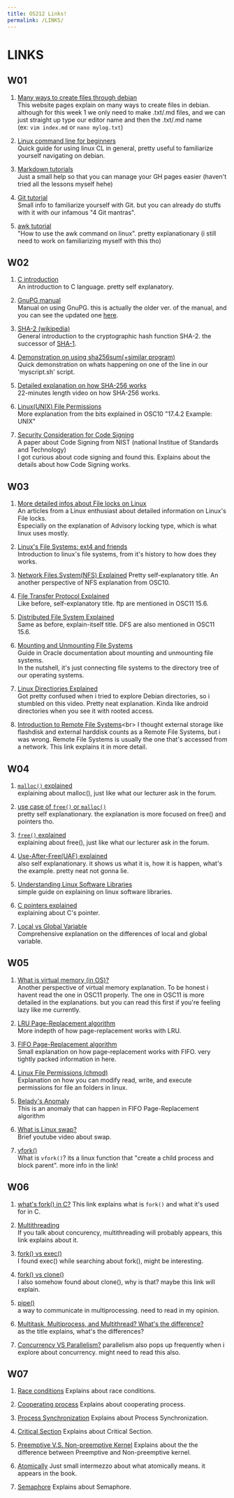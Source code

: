 ```yaml
---
title: OS212 Links!
permalink: /LINKS/
---
```


# LINKS
## W01
1. [Many ways to create files through debian](https://vitux.com/quickly-create-a-text-file-through-the-debian-terminal/)<br>
This website pages explain on many ways to create files in debian.<br> although for this week 1 we only need to make .txt/.md files, and we can just straight up type our editor name and then the .txt/.md name <br>(ex: `vim index.md` or `nano mylog.txt`)

2. [Linux command line for beginners](https://ubuntu.com/tutorials/command-line-for-beginners#1-overview)<br>
Quick guide for using linux CL in general, pretty useful to familiarize yourself navigating on debian.

3. [Markdown tutorials](https://www.markdowntutorial.com/)<br>
Just a small help so that you can manage your GH pages easier (haven't tried all the lessons myself hehe)

4. [Git tutorial](https://www.w3schools.com/git/default.asp)<br>
Small info to familiarize yourself with Git. but you can already do stuffs with it with our infamous "4 Git mantras".

5. [awk tutorial](https://www.howtogeek.com/562941/how-to-use-the-awk-command-on-linux/)<br>
"How to use the awk command on linux". pretty explanationary (i still need to work on familiarizing myself with this tho)

## W02
1. [C introduction](https://www.geeksforgeeks.org/c-language-set-1-introduction/)<br>
An introduction to C language. pretty self explanatory.<br>

2. [GnuPG manual](https://www.gnupg.org/gph/en/manual/book1.html)<br>
Manual on using GnuPG. this is actually the older ver. of the manual, and you can see the updated one [here](https://www.gnupg.org/documentation/manuals/gnupg/). <br>

3. [SHA-2 (wikipedia)](https://en.wikipedia.org/wiki/SHA-2)<br>
General introduction to the cryptographic hash function SHA-2. the successor of [SHA-1](https://en.wikipedia.org/wiki/SHA-1).<br>

4. [Demonstration on using sha256sum(+similar program)](https://www.youtube.com/watch?v=t3uhBcN-dBQ)<br>
Quick demonstration on whats happening on one of the line in  our 'myscript.sh' script.<br>

5. [Detailed explanation on how SHA-256 works](https://www.youtube.com/watch?v=f9EbD6iY9zI)<br>
22-minutes length video on how SHA-256 works.

6. [Linux(UNIX) File Permissions](https://www.liquidweb.com/kb/how-do-i-set-up-setuid-setgid-and-sticky-bits-on-linux/)<br>
More explanation from the bits explained in OSC10 "17.4.2 Example: UNIX"<br>

7. [Security Consideration for Code Signing](https://csrc.nist.gov/CSRC/media/Publications/white-paper/2018/01/26/security-considerations-for-code-signing/final/documents/security-considerations-for-code-signing.pdf)<br>
A paper about Code Signing from NIST (national Institue of Standards and Technology)<br>
I got curious about code signing and found this. Explains about the details about how Code Signing works.<br>

## W03
1. [More detailed infos about File locks on Linux](https://gavv.github.io/articles/file-locks/)<br>
An articles from a Linux enthusiast about detailed information on Linux's File locks.<br>
Especially on the explanation of Advisory locking type, which is what linux uses mostly.<br>

2. [Linux's File Systems: ext4 and friends](https://opensource.com/article/18/4/ext4-filesystem)<br>
Introduction to linux's file systems, from it's history to how does they works.<br>

3. [Network Files System(NFS) Explained](https://web.mit.edu/rhel-doc/5/RHEL-5-manual/Deployment_Guide-en-US/ch-nfs.html)
Pretty self-explanatory title. An another perspective of NFS explanation from OSC10.<br>

4. [File Transfer Protocol Explained](https://www.geeksforgeeks.org/file-transfer-protocol-ftp/)<br>
Like before, self-explanatory title. ftp are mentioned in OSC11 15.6.<br>

5. [Distributed File System Explained](https://www.geeksforgeeks.org/what-is-dfsdistributed-file-system/)<br>
Same as before, explain-itself title. DFS are also mentioned in OSC11 15.6.<br>

6. [Mounting and Unmounting File Systems](https://docs.oracle.com/cd/E19455-01/805-7228/6j6q7ueup/index.html)<br>
Guide in Oracle documentation about mounting and unmounting file systems.<br>
In the nutshell, it's just connecting file systems to the directory tree of our operating systems.<br>

7. [Linux Directiories Explained](https://www.youtube.com/watch?v=42iQKuQodW4)<br>
Got pretty confused when i tried to explore Debian directories, so i stumbled on this video. Pretty neat explanation. Kinda like android directories when you see it with rooted access.<br>

8. [Introduction to Remote File Systems](https://docs.microsoft.com/en-us/windows-hardware/drivers/ifs/introduction-to-remote-file-systems#:~:text=Remote%20file%20systems%20enable%20an,accessible%20from%20a%20client%20computer.)<br>
I thought external storage like flashdisk and external harddisk counts as a Remote File Systems, but i was wrong.
Remote File Systems is usually the one that's accessed from a network. This link explains it in more detail.<br>

## W04
1. [`malloc()` explained](https://www.tutorialspoint.com/c_standard_library/c_function_malloc.htm)<br>
explaining about malloc(), just like what our lecturer ask in the forum.

2. [use case of `free()` or `malloc()`](https://stackoverflow.com/questions/29444971/correct-usage-of-free-function-in-c)<br>
pretty self explanationary. the explanation is more focused on free() and pointers tho. <br>

3. [`free()` explained](https://www.tutorialspoint.com/c_standard_library/c_function_free.htm)<br>
explaining about free(), just like what our lecturer ask in the forum.<br>

4. [Use-After-Free(UAF) explained](https://cwe.mitre.org/data/definitions/416.html)<br>
also self explanationary. it shows us what it is, how it is happen, what's the example. pretty neat not gonna lie.<br>

5. [Understanding Linux Software Libraries](https://opensource.com/article/21/2/linux-software-libraries)<br>
simple guide on explaining on linux software libraries.<br>

6. [C pointers explained](https://www.learnc.net/c-tutorial/c-pointer/)<br>
explaining about C's pointer.<br>

7. [Local vs Global Variable](https://www.guru99.com/local-vs-global-variable.html)<br>
Comprehensive explanation on the differences of local and global variable.<br>

## W05
1. [What is virtual memory (in OS)?](https://www.guru99.com/virtual-memory-in-operating-system.html)<br>
Another perspective of virtual memory explanation. To be honest i havent read the one in OSC11 properly. The one in OSC11 is more detailed in the explanations. but you can read this first if you're feeling lazy like me currently.

2. [LRU Page-Replacement algorithm](https://www.geeksforgeeks.org/program-for-least-recently-used-lru-page-replacement-algorithm/)<br>
More indepth of how page-replacement works with LRU.<br>

3. [FIFO Page-Replacement algorithm](https://prepinsta.com/operating-systems/page-replacement-algorithms/fifo/fifo-in-c/)<br>
Small explanation on how page-replacement works with FIFO. very tightly packed information in here.<br>

4. [Linux File Permissions (chmod)](https://tutonics.com/2012/12/linux-file-permissions-chmod-umask.html#how-read-write-and-execute-permissions-are-represented)<br>
Explanation on how you can modify read, write, and execute permissions for file an folders in linux.<br>

5. [Belady's Anomaly](https://www.geeksforgeeks.org/beladys-anomaly-in-page-replacement-algorithms/)<br>
This is an anomaly that can happen in FIFO Page-Replacement algorithm<br>

6. [What is Linux swap?](https://www.youtube.com/watch?v=0mgefj9ibRE)<br>
Brief youtube video about swap.<br>

7. [vfork()](https://man7.org/linux/man-pages/man2/vfork.2.html)<br>
What is `vfork()`? its a linux function that "create a child process and block parent". more info in the link!<br>

## W06
1. [what's fork() in C?](https://www.geeksforgeeks.org/fork-system-call/)
This link explains what is `fork()` and what it's used for in C.

2. [Multithreading](https://www.educba.com/what-is-multithreading/)<br>
If you talk about concurency, multithreading will probably appears, this link explains about it.

3. [fork() vs exec()](https://www.geeksforgeeks.org/difference-fork-exec/)<br>
I found exec() while searching about fork(), might be interesting.<br>

4. [fork() vs clone()](https://unix.stackexchange.com/questions/199686/fork-vs-clone-on-2-6-kernel-linux)<br>
I also somehow found about clone(), why is that? maybe this link will explain.<br>

5. [pipe()](https://www.geeksforgeeks.org/pipe-system-call/)<br>
a way to communicate in multiprocessing. need to read in my opinion.<br>

6. [Multitask, Multiprocess, and Multithread? What's the difference?](https://www.youtube.com/watch?v=Tn0u-IIBmtc&ab_channel=GaryExplains)<br>
as the title explains, what's the differences?<br>

7. [Concurrency VS Parallelism?](https://medium.com/@itIsMadhavan/concurrency-vs-parallelism-a-brief-review-b337c8dac350)
parallelism also pops up frequently when i explore about concurrency. might need to read this also.

## W07

1. [Race conditions](https://www.baeldung.com/cs/race-conditions)
Explains about race conditions.

2. [Cooperating process](https://www.tutorialspoint.com/cooperating-process)
Explains about cooperating process.

3. [Process Synchronization](https://www.geeksforgeeks.org/introduction-of-process-synchronization/)
Explains about Process Synchronization.

4. [Critical Section](https://www.geeksforgeeks.org/g-fact-70/)
Explains about Critical Section.

5. [Preemptive V.S. Non-preemptive Kernel](https://www.geeksforgeeks.org/difference-between-preemptive-and-non-preemptive-kernel-in-os/)
Explains about the the difference between Preemptive and Non-preemptive kernel.

6. [Atomically](https://stackoverflow.com/questions/15054086/what-does-atomic-mean-in-programming)
Just small intermezzo about what atomically means. it appears in the book.

7. [Semaphore](https://www.guru99.com/semaphore-in-operating-system.html)
Explains about Semaphore.


